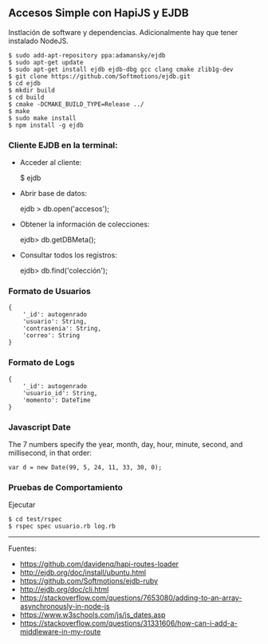 ## Accesos Simple con HapiJS y EJDB

Instlación de software y dependencias. Adicionalmente hay que tener instalado NodeJS.

    $ sudo add-apt-repository ppa:adamansky/ejdb
    $ sudo apt-get update
    $ sudo apt-get install ejdb ejdb-dbg gcc clang cmake zlib1g-dev
    $ git clone https://github.com/Softmotions/ejdb.git
    $ cd ejdb
    $ mkdir build
    $ cd build
    $ cmake -DCMAKE_BUILD_TYPE=Release ../
    $ make
    $ sudo make install
    $ npm install -g ejdb

### Cliente EJDB en la terminal:

+ Acceder al cliente:

    $ ejdb

+ Abrir base de datos:

    ejdb > db.open('accesos');

+ Obtener la información de colecciones:

    ejdb> db.getDBMeta();

+ Consultar todos los registros:

    ejdb> db.find('colección');

### Formato de Usuarios

    {
        '_id': autogenrado
        'usuario': String,
        'contrasenia': String,
        'correo': String
    }

### Formato de Logs

    {
        '_id': autogenrado
        'usuario_id': String,
        'momento': DateTime
    }

### Javascript Date

The 7 numbers specify the year, month, day, hour, minute, second, and millisecond, in that order:

    var d = new Date(99, 5, 24, 11, 33, 30, 0);

### Pruebas de Comportamiento

Ejecutar

    $ cd test/rspec
    $ rspec spec usuario.rb log.rb

---

Fuentes:

+ https://github.com/davidenq/hapi-routes-loader
+ http://ejdb.org/doc/install/ubuntu.html
+ https://github.com/Softmotions/ejdb-ruby
+ http://ejdb.org/doc/cli.html
+ https://stackoverflow.com/questions/7653080/adding-to-an-array-asynchronously-in-node-js
+ https://www.w3schools.com/js/js_dates.asp
+ https://stackoverflow.com/questions/31331606/how-can-i-add-a-middleware-in-my-route
